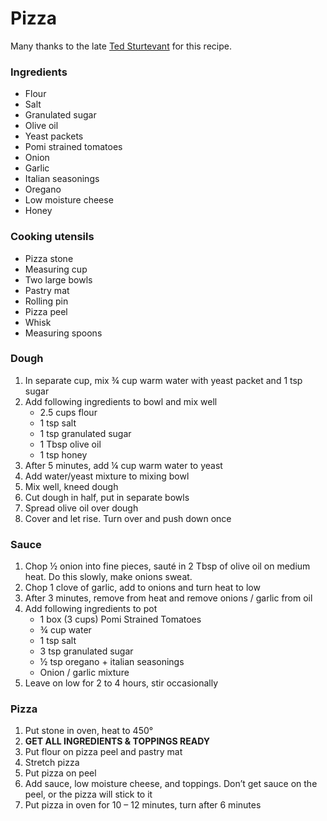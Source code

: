 # Pizza

Many thanks to the late [Ted Sturtevant](https://github.com/scottbedard/pizza/blob/main/recipes/pizza/obituary.md) for this recipe.

### Ingredients

- Flour
- Salt
- Granulated sugar
- Olive oil
- Yeast packets
- Pomi strained tomatoes
- Onion
- Garlic
- Italian seasonings
- Oregano
- Low moisture cheese
- Honey

### Cooking utensils

- Pizza stone
- Measuring cup
- Two large bowls
- Pastry mat
- Rolling pin
- Pizza peel
- Whisk
- Measuring spoons

### Dough

1. In separate cup, mix ¾ cup warm water with yeast packet and 1 tsp sugar
2. Add following ingredients to bowl and mix well
   - 2.5 cups flour
   - 1 tsp salt
   - 1 tsp granulated sugar
   - 1 Tbsp olive oil
   - 1 tsp honey
3. After 5 minutes, add ¼ cup warm water to yeast
4. Add water/yeast mixture to mixing bowl
5. Mix well, kneed dough
6. Cut dough in half, put in separate bowls
7. Spread olive oil over dough
8. Cover and let rise. Turn over and push down once

### Sauce

1. Chop ½ onion into fine pieces, sauté in 2 Tbsp of olive oil on medium heat. Do this slowly, make onions sweat.
2. Chop 1 clove of garlic, add to onions and turn heat to low
3. After 3 minutes, remove from heat and remove onions / garlic from oil
4. Add following ingredients to pot
   - 1 box (3 cups) Pomi Strained Tomatoes
   - ¾ cup water
   - 1 tsp salt
   - 3 tsp granulated sugar
   - ½ tsp oregano + italian seasonings
   - Onion / garlic mixture
5. Leave on low for 2 to 4 hours, stir occasionally

### Pizza

1. Put stone in oven, heat to 450°
2. **GET ALL INGREDIENTS & TOPPINGS READY**
3. Put flour on pizza peel and pastry mat
4. Stretch pizza
5. Put pizza on peel
6. Add sauce, low moisture cheese, and toppings. Don’t get sauce on the peel, or the pizza will stick to it
7. Put pizza in oven for 10 – 12 minutes, turn after 6 minutes
